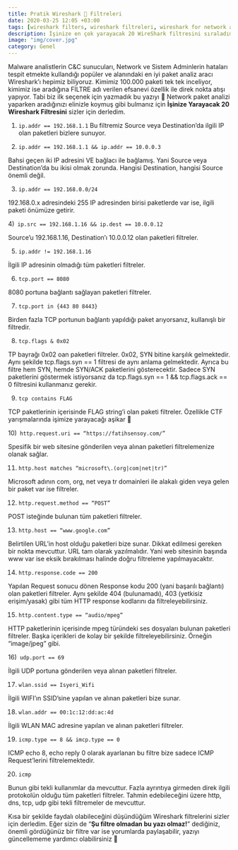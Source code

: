 ```yaml
---
title: Pratik Wireshark 🦈 Filtreleri 
date: 2020-03-25 12:05 +03:00
tags: [wireshark filters, wireshark filtreleri, wireshark for network analysis, wireshark for infected traffic, wireshark ctf]
description: İşinize en çok yarayacak 20 WireShark filtresini sıraladım. Keyifli okumalar...
image: "img/cover.jpg"
category: Genel
---
```


Malware analistlerin C&C sunucuları, Network ve Sistem Adminlerin hataları tespit etmekte kullandığı popüler ve alanındaki en iyi paket analiz aracı Wireshark’ı hepimiz biliyoruz. Kimimiz 100.000 paketi tek tek inceliyor, kimimiz ise aradığına FİLTRE adı verilen efsanevi özellik ile direk nokta atışı yapıyor. Tabi biz ilk seçenek için yazmadık bu yazıyı 🙂 Network paket analizi yaparken aradığınızı elinizle koymuş gibi bulmanız için **İşinize Yarayacak 20 Wireshark Filtresini** sizler için derledim.

1) `ip.addr == 192.168.1.1`
Bu filtremiz Source veya Destination’da ilgili IP olan paketleri bizlere sunuyor.

 

2) `ip.addr == 192.168.1.1 && ip.addr == 10.0.0.3`

Bahsi geçen iki IP adresini VE bağlacı ile bağlamış. Yani Source veya Destination’da bu ikisi olmak zorunda. Hangisi Destination, hangisi Source önemli değil.

 

3) `ip.addr == 192.168.0.0/24`

192.168.0.x adresindeki 255 IP adresinden birisi paketlerde var ise, ilgili paketi önümüze getirir.

 

4)` ip.src == 192.168.1.16 && ip.dest == 10.0.0.12`

Source’u 192.168.1.16, Destination’ı 10.0.0.12 olan paketleri filtreler.

 

5) `ip.addr != 192.168.1.16`

İlgili IP adresinin olmadığı tüm paketleri filtreler.

 

6) `tcp.port == 8080`

8080 portuna bağlantı sağlayan paketleri filtreler.

 

7) `tcp.port in {443 80 8443}`

Birden fazla TCP portunun bağlantı yapıldığı paket arıyorsanız, kullanışlı bir filtredir.

 

8) `tcp.flags & 0x02`

TP bayrağı 0x02 oan paketleri filtreler. 0x02, SYN bitine karşılık gelmektedir. Aynı şekilde tcp.flags.syn == 1 filtresi de aynı anlama gelmektedir. Ayrıca bu filtre hem SYN, hemde SYN/ACK paketlerini gösterecektir. Sadece SYN paketlerini göstermek istiyorsanız da tcp.flags.syn == 1 && tcp.flags.ack == 0 filtresini kullanmanız gerekir.

 

9) `tcp contains FLAG`

TCP paketlerinin içerisinde FLAG string’i olan paketi filtreler. Özellikle CTF yarışmalarında işimize yarayacağı aşikar 🙂

 

10)` http.request.uri == “https://fatihsensoy.com/”`

Spesifik bir web sitesine gönderilen veya alınan paketleri filtrelemenize olanak sağlar.

 

11) `http.host matches “microsoft\.(org|com|net|tr)”`

Microsoft adının com, org, net veya tr domainleri ile alakalı giden veya gelen bir paket var ise filtreler.

 

12) `http.request.method == “POST”`

POST isteğinde bulunan tüm paketleri filtreler.

 

13) `http.host == “www.google.com”`

Belirtilen URL’in host olduğu paketleri bize sunar. Dikkat edilmesi gereken bir nokta mevcuttur. URL tam olarak yazılmalıdır. Yani web sitesinin başında www var ise eksik bırakılması halinde doğru filtreleme yapılmayacaktır.

 

14) `http.response.code == 200`

Yapılan Request sonucu dönen Response kodu 200 (yani başarılı bağlantı) olan paketleri filtreler. Aynı şekilde 404 (bulunamadı), 403 (yetkisiz erişim/yasak) gibi tüm HTTP response kodlarını da filtreleyebilirsiniz.

 

15) `http.content.type == “audio/mpeg”`

HTTP paketlerinin içerisinde mpeg türündeki ses dosyaları bulunan paketleri filtreler. Başka içerikleri de kolay bir şekilde filtreleyebilirsiniz. Örneğin “image/jpeg” gibi.

 

16)` udp.port == 69`

İlgili UDP portuna gönderilen veya alınan paketleri filtreler.

 

17) `wlan.ssid == Isyeri_Wifi`

İlgili WIFI’ın SSID’sine yapılan ve alınan paketleri bize sunar.

 

18) `wlan.addr == 00:1c:12:dd:ac:4d`

İlgili WLAN MAC adresine yapılan ve alınan paketleri filtreler.

 

19) `icmp.type == 8 && imcp.type == 0`

ICMP echo 8, echo reply 0 olarak ayarlanan bu filtre bize sadece ICMP Request’lerini filtrelemektedir.

 

20) `icmp`

Bunun gibi tekli kullanımlar da mevcuttur. Fazla ayrıntıya girmeden direk ilgili protokolün olduğu tüm paketleri filtreler. Tahmin edebileceğini üzere http, dns, tcp, udp gibi tekli filtremeler de mevcuttur.

 
Kısa bir şekilde faydalı olabileceğini düşündüğüm Wireshark filtrelerini sizler için derledim. Eğer sizin de “**Şu filtre olmadan bu yazı olmaz!**” dediğiniz, önemli gördüğünüz bir filtre var ise yorumlarda paylaşabilir, yazıyı güncellememe yardımcı olabilirsiniz 🙂